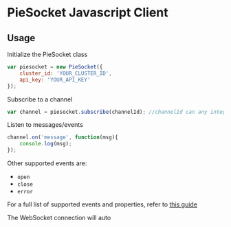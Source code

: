 # PieSocket Javascript Client

## Usage

Initialize the PieSocket class
```javascript
var piesocket = new PieSocket({
    cluster_id: 'YOUR_CLUSTER_ID',
    api_key: 'YOUR_API_KEY'    
});
```


Subscribe to a channel
```javascript
var channel = piesocket.subscribe(channelId); //channelId can any integere b/w 1-100000
```


Listen to messages/events
```javascript
channel.on('message', function(msg){
    console.log(msg);
});
```

Other supported events are:
  - `open`
  - `close`
  - `error`
  

For a full list of supported events and properties, refer to [this guide](https://piesocke.com/websocket)

The WebSocket connection will auto